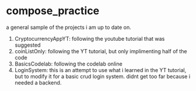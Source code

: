 # compose_practice

a general sample of the projects i am up to date on.

1. CryptocurrencyAppYT: following the youtube tutorial that was suggested
2. coinListOnly: following the YT tutorial, but only implimenting half of the code
3. BasicsCodelab: following the codelab online
4. LoginSystem: this is an attempt to use what i learned in the YT tutorial, but to modify it for a basic crud login system.
   didnt get too far because i needed a backend.
